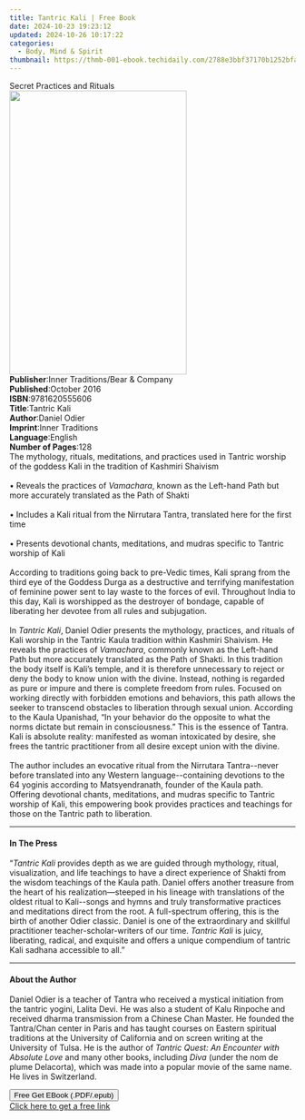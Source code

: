 ```yaml
---
title: Tantric Kali | Free Book
date: 2024-10-23 19:23:12
updated: 2024-10-26 10:17:22
categories:
  - Body, Mind & Spirit
thumbnail: https://thmb-001-ebook.techidaily.com/2788e3bbf37170b1252bfa7695e2334979082b472b84b70fa68c14cee93456b3.jpg
---
```

<main id="book-container">
  <div class="flex flex-col">
    <div class="book-brief flex-1 py-6 px-4 sm:p-6 md:py-10 md:px-8">
      <!-- brief-->
      <div class="book-brief-main">Secret Practices and Rituals</div>
    </div>
    <div
      class="book-meta-info flex-1 grid gap-4 col-start-1 col-end-3 row-start-1 sm:mb-6 sm:grid-cols-4 lg:gap-6 lg:col-start-2 lg:row-end-6 lg:row-span-6 lg:mb-0"
    >
      <div
        class="book-meta-info-left place-content-center mt-4 p-4 text-sm leading-6 col-start-2 col-span-2 dark:text-slate-400"
      >
        <img
          class="w-full h-500 object-cover rounded-lg sm:h-255 sm:col-span-2 lg:col-span-full"
          src="https://img-001-ebook.techidaily.com/314487c37b25c86f10880de2e02ba1757b97ac99d9dad7e8ccd303aa81d14810.jpg"
          alt=""
          width="312"
          height="500"
        />
      </div>
      <div
        class="book-meta-info-right mt-2 col-start-1 row-start-2 col-span-3 self-center"
      >
        <!-- meta data  -->
        <div class="flex flex-col px-4 md:px-8">
          <div class="flex-1">
            <strong>Publisher</strong>:<span class="px-2"
              >Inner Traditions/Bear &amp; Company</span
            >
          </div>
          <div class="flex-1">
            <strong>Published</strong>:<span class="px-2">October 2016</span>
          </div>
          <div class="flex-1">
            <strong>ISBN</strong>:<span class="px-2">9781620555606</span>
          </div>
          <div class="flex-1">
            <strong>Title</strong>:<span class="px-2">Tantric Kali</span>
          </div>
          <div class="flex-1">
            <strong>Author</strong>:<span class="px-2">Daniel Odier</span>
          </div>
          <div class="flex-1">
            <strong>Imprint</strong>:<span class="px-2">Inner Traditions</span>
          </div>
          <div class="flex-1">
            <strong>Language</strong>:<span class="px-2">English</span>
          </div>
          <div class="flex-1">
            <strong>Number of Pages</strong>:<span class="px-2">128</span>
          </div>
        </div>
      </div>
    </div>
    <div class="book-description flex-1 py-6 px-4 sm:p-6 md:py-10 md:px-8">
      <div class="book-description-main">
        <div accordion-content="" id="description">
          The mythology, rituals, meditations, and practices used in Tantric
          worship of the goddess Kali in the tradition of Kashmiri Shaivism
          <br />
          <br />• Reveals the practices of <i>Vamachara</i>, known as the
          Left-hand Path but more accurately translated as the Path of Shakti
          <br />
          <br />• Includes a Kali ritual from the Nirrutara Tantra, translated
          here for the first time <br />
          <br />• Presents devotional chants, meditations, and mudras specific
          to Tantric worship of Kali <br />
          <br />According to traditions going back to pre-Vedic times, Kali
          sprang from the third eye of the Goddess Durga as a destructive and
          terrifying manifestation of feminine power sent to lay waste to the
          forces of evil. Throughout India to this day, Kali is worshipped as
          the destroyer of bondage, capable of liberating her devotee from all
          rules and subjugation. <br />
          <br />In <i>Tantric Kali</i>, Daniel Odier presents the mythology,
          practices, and rituals of Kali worship in the Tantric Kaula tradition
          within Kashmiri Shaivism. He reveals the practices of
          <i>Vamachara</i>, commonly known as the Left-hand Path but more
          accurately translated as the Path of Shakti. In this tradition the
          body itself is Kali’s temple, and it is therefore unnecessary to
          reject or deny the body to know union with the divine. Instead,
          nothing is regarded as pure or impure and there is complete freedom
          from rules. Focused on working directly with forbidden emotions and
          behaviors, this path allows the seeker to transcend obstacles to
          liberation through sexual union. According to the Kaula Upanishad, “In
          your behavior do the opposite to what the norms dictate but remain in
          consciousness.” This is the essence of Tantra. Kali is absolute
          reality: manifested as woman intoxicated by desire, she frees the
          tantric practitioner from all desire except union with the divine.
          <br />
          <br />The author includes an evocative ritual from the Nirrutara
          Tantra--never before translated into any Western language--containing
          devotions to the 64 yoginis according to Matsyendranath, founder of
          the Kaula path. Offering devotional chants, meditations, and mudras
          specific to Tantric worship of Kali, this empowering book provides
          practices and teachings for those on the Tantric path to liberation.
        </div>
        <div class="accordion-fader"></div>
      </div>
    </div>
    <div class="book-excerpts flex-1 py-6 px-4 sm:p-6 md:py-10 md:px-8">
      <!-- excerpts-->
      <div class="book-excerpts-main">
        <hr />
        <h4 class="placeholder placeholder-heading">
          <span>In The Press</span>
        </h4>
        <p>
          “<i>Tantric Kali</i> provides depth as we are guided through
          mythology, ritual, visualization, and life teachings to have a direct
          experience of Shakti from the wisdom teachings of the Kaula path.
          Daniel offers another treasure from the heart of his
          realization—steeped in his lineage with translations of the oldest
          ritual to Kali--songs and hymns and truly transformative practices and
          meditations direct from the root. A full-spectrum offering, this is
          the birth of another Odier classic. Daniel is one of the extraordinary
          and skillful practitioner teacher-scholar-writers of our time.
          <i>Tantric Kali</i> is juicy, liberating, radical, and exquisite and
          offers a unique compendium of tantric Kali sadhana accessible to all.”
        </p>
      </div>
    </div>
    <div class="book-about-author flex-1 py-6 px-4 sm:p-6 md:py-10 md:px-8">
      <!-- about author-->
      <div class="book-main-author-main">
        <hr />
        <h4 class="placeholder placeholder-heading">
          <span>About the Author</span>
        </h4>
        <p>
          Daniel Odier is a teacher of Tantra who received a mystical initiation
          from the tantric yogini, Lalita Devi. He was also a student of Kalu
          Rinpoche and received dharma transmission from a Chinese Chan Master.
          He founded the Tantra/Chan center in Paris and has taught courses on
          Eastern spiritual traditions at the University of California and on
          screen writing at the University of Tulsa. He is the author of
          <i>Tantric Quest: An Encounter with Absolute Love</i> and many other
          books, including <i>Diva</i> (under the nom de plume Delacorta), which
          was made into a popular movie of the same name. He lives in
          Switzerland.
        </p>
      </div>
    </div>
    <div class="book-free-get flex-1 py-6 px-4 sm:p-6 md:py-10 md:px-8">
      <button
        id="btn-free-get"
        class="bg-blue-500 hover:bg-blue-700 text-white font-bold py-2 px-4 rounded"
      >
        Free Get EBook (.PDF/.epub)
      </button>
      <div id="countdown-display" class="px-2 text-lg mt-2"></div>
      <a
        id="free-link"
        class="hidden bg-blue-500 hover:bg-blue-700 text-white font-bold py-2 px-4 rounded"
        href="https://www.ebooks.com/en-us/book/95782020/tantric-kali/daniel-odier/"
        target="_blank"
        >Click here to get a free link</a
      >
    </div>
    <script>
      let countdownTime = 0;
      let countdownInterval = null;
      document
        .getElementById('btn-free-get')
        .addEventListener('click', startCountdown);
      function startCountdown() {
        countdownTime = new Date().getTime() + 60000 * 3;
        countdownInterval = setInterval(updateCountdown, 1000);
        document.getElementById('btn-free-get').disabled = true;
        document
          .getElementById('btn-free-get')
          .classList.add('bg-gray-500', 'cursor-not-allowed');
      }
      function updateCountdown() {
        let currentTime = new Date().getTime();
        let timeLeft = countdownTime - currentTime;
        let secondsLeft = Math.floor(timeLeft / 1000);
        document.getElementById('countdown-display').innerHTML =
          `Remaining time: ${secondsLeft} seconds.`;
        if (secondsLeft <= 0) {
          clearInterval(countdownInterval);
          document.getElementById('btn-free-get').classList.add('hidden');
          document.getElementById('free-link').classList.remove('hidden');
          document.getElementById('countdown-display').innerHTML = '';
        }
      }
    </script>
  </div>
</main>
